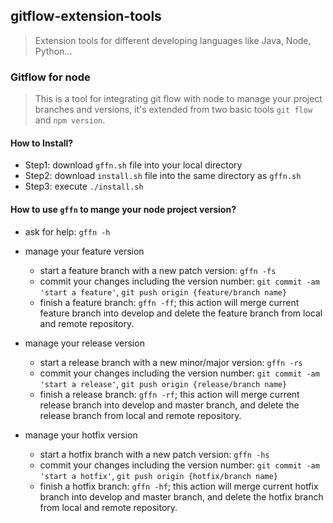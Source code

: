 ## gitflow-extension-tools
> Extension tools for different developing languages like Java, Node, Python...

### Gitflow for node
> This is a tool for integrating git flow with node to manage your project branches and versions, it's extended from two basic tools `git flow` and `npm version`. 

#### How to Install?
- Step1: download `gffn.sh` file into your local directory 
- Step2: download `install.sh` file into the same directory as `gffn.sh`
- Step3: execute `./install.sh`

#### How to use `gffn` to mange your node project version?

- ask for help: `gffn -h`

- manage your feature version
    - start a feature branch with a new patch version: `gffn -fs`
    - commit your changes including the version number: `git commit -am 'start a feature'`, `git push origin {feature/branch name}`
    - finish a feature branch: `gffn -ff`; this action will merge current feature branch into develop and delete the feature branch from local and remote repository.

- manage your release version
    - start a release branch with a new minor/major version: `gffn -rs`
    - commit your changes including the version number: `git commit -am 'start a release'`, `git push origin {release/branch name}`
    - finish a release branch: `gffn -rf`; this action will merge current release branch into develop and master branch, and delete the release branch from local and remote repository.

- manage your hotfix version
    - start a hotfix branch with a new patch version: `gffn -hs`
    - commit your changes including the version number: `git commit -am 'start a hotfix'`, `git push origin {hotfix/branch name}`
    - finish a hotfix branch: `gffn -hf`; this action will merge current hotfix branch into develop and master branch, and delete the hotfix branch from local and remote repository.